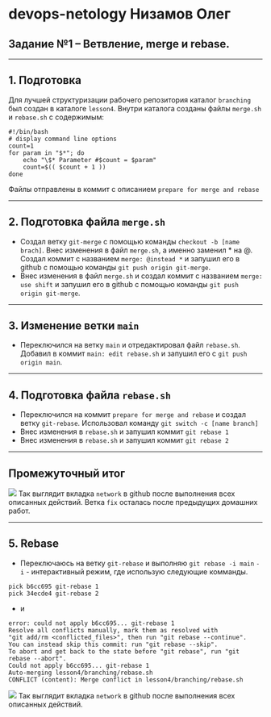 # devops-netology Низамов Олег


## Задание №1 – Ветвление, merge и rebase.

---

## 1. Подготовка

Для лучшей структуризации рабочего репозитория каталог `branching` был создан в каталоге `lesson4`. 
Внутри каталога созданы файлы `merge.sh` и `rebase.sh` с содержимым:

```shell position-relative overflow-auto
#!/bin/bash
# display command line options
count=1
for param in "$*"; do
    echo "\$* Parameter #$count = $param"
    count=$(( $count + 1 ))
done
```

Файлы отправлены в коммит с описанием `prepare for merge and rebase`

---

## 2. Подготовка файла `merge.sh`

* Создал ветку `git-merge` с помощью команды `checkout -b [name brach]`. Внес изменения в файл `merge.sh`, а именно заменил * на @. Создал коммит с названием `merge: @instead *` и запушил его в github c помощью команды `git push origin git-merge`.
* Внес изменения в файл `merge.sh` и создал коммит с названием `merge: use shift` и запушил его в github c помощью команды `git push origin git-merge`.

---

## 3. Изменение ветки `main`

* Переключился на ветку `main` и отредактировал файл `rebase.sh`. Добавил в коммит `main: edit rebase.sh` и запушил его с `git push origin main`.

---

## 4. Подготовка файла `rebase.sh`

* Переключился на коммит `prepare for merge and rebase` и создал ветку `git-rebase`. Использовал команду `git switch -c [name branch]`
* Внес изменения в `rebase.sh` и запушил коммит `git rebase 1`
* Внес изменения в `rebase.sh` и запушил коммит `git rebase 2`

---

## Промежуточный итог

[![](/img/1.PNG)](/img/1.PNG)
Так выглядит вкладка `network` в github после выполнения всех описанных действий. Ветка `fix` осталась после предыдущих домашних работ.

---

## 5. Rebase

* Переключаюсь на ветку `git-rebase` и выполняю `git rebase -i main` `-i` - интерактивный режим, где использую следующие комманды.

```shell position-relative overflow-auto
pick b6cc695 git-rebase 1
pick 34ecde4 git-rebase 2
```
*  и
```shell position-relative overflow-auto
error: could not apply b6cc695... git-rebase 1
Resolve all conflicts manually, mark them as resolved with
"git add/rm <conflicted_files>", then run "git rebase --continue".
You can instead skip this commit: run "git rebase --skip".
To abort and get back to the state before "git rebase", run "git rebase --abort".
Could not apply b6cc695... git-rebase 1
Auto-merging lesson4/branching/rebase.sh
CONFLICT (content): Merge conflict in lesson4/branching/rebase.sh
```

[![](/img/2.PNG)](/img/2PNG)
Так выглядит вкладка `network` в github после выполнения всех описанных действий. 
